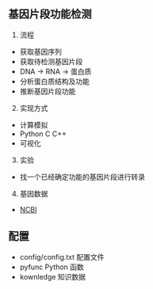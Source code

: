 ## 基因片段功能检测
1. 流程
 - 获取基因序列
 - 获取待检测基因片段
 - DNA -> RNA -> 蛋白质
 - 分析蛋白质结构及功能
 - 推断基因片段功能
2. 实现方式
 - 计算模拟
 - Python C C++
 - 可视化
3. 实验
 - 找一个已经确定功能的基因片段进行转录
4. 基因数据
 - [NCBI](https://www.ncbi.nlm.nih.gov/)
 
## 配置
 - config/config.txt 配置文件
 - pyfunc Python 函数
 - kownledge 知识数据